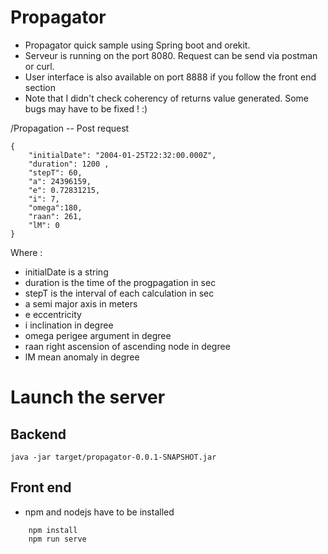 # Propagator
- Propagator quick sample using Spring boot and orekit.
- Serveur is running on the port 8080. Request can be send via postman or curl.
- User interface is also available on port 8888 if you follow the front end section
- Note that I didn't check coherency of returns value generated. Some bugs may have to be fixed ! :)

/Propagation -- Post request
```
{
    "initialDate": "2004-01-25T22:32:00.000Z",
    "duration": 1200 ,
    "stepT": 60,
    "a": 24396159,
    "e": 0.72831215,
    "i": 7,
    "omega":180,
    "raan": 261,
    "lM": 0
}
```
Where :
- initialDate is a string
- duration is the time of the progpagation in sec
- stepT is the interval of each calculation in sec
- a semi major axis in meters
- e eccentricity
- i inclination in degree
- omega perigee argument in degree
- raan right ascension of ascending node in degree
- lM mean anomaly in degree

# Launch the server

## Backend

```
java -jar target/propagator-0.0.1-SNAPSHOT.jar
```

## Front end 
- npm and nodejs have to be installed

``` cd ui
    npm install
    npm run serve
```
